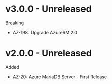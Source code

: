 # v3.0.0 - Unreleased

Breaking
  * AZ-198: Upgrade AzureRM 2.0

# v2.0.0 - Unreleased

Added
  * AZ-20: Azure MariaDB Server - First Release
